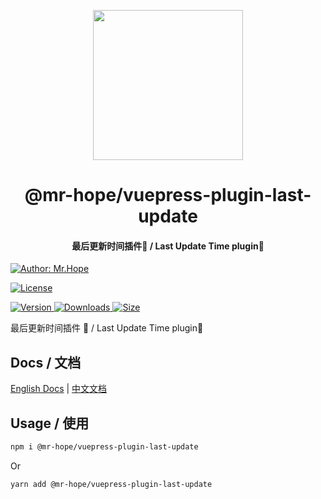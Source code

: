 <!-- markdownlint-disable -->
<p align="center">
  <img width="240" src="https://vuepress-theme.mrhope.site/logo.svg" style="text-align: center;"/>
</p>
<h1 align="center">@mr-hope/vuepress-plugin-last-update</h1>
<h4 align="center">最后更新时间插件🧩 / Last Update Time plugin🧩</h4>

[![Author: Mr.Hope](https://img.shields.io/badge/Author-Mr.Hope-blue.svg?style=for-the-badge)](https://mrhope.site)

<!-- markdownlint-restore -->

[![License](https://img.shields.io/npm/l/@mr-hope/vuepress-plugin-last-update.svg?style=for-the-badge)](https://github.com/Mister-Hope/vuepress-plugin-last-update/blob/master/LICENSE)

[![Version](https://img.shields.io/npm/v/@mr-hope/vuepress-plugin-last-update.svg?style=flat-square&logo=npm) ![Downloads](https://img.shields.io/npm/dm/@mr-hope/vuepress-plugin-last-update.svg?style=flat-square&logo=npm) ![Size](https://img.shields.io/bundlephobia/min/@mr-hope/vuepress-plugin-last-update?style=flat-square&logo=npm)](https://www.npmjs.com/package/@mr-hope/vuepress-plugin-last-update)

最后更新时间插件 🧩 / Last Update Time plugin🧩

## Docs / 文档

[English Docs](https://vuepress-last-update.mrhope.site/) | [中文文档](https://vuepress-last-update.mrhope.site/zh/)

## Usage / 使用

```bash
npm i @mr-hope/vuepress-plugin-last-update
```

Or

```bash
yarn add @mr-hope/vuepress-plugin-last-update
```
